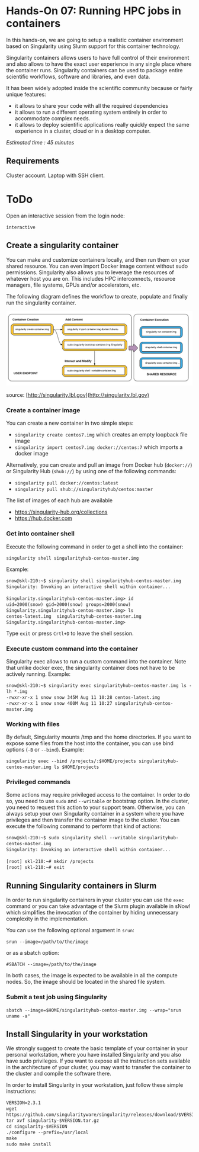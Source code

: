 # Hands-On 07: Running HPC jobs in containers
In this hands-on, we are going to setup a realistic container environment based on Singularity using Slurm support for this container technology.

Singularity containers allows users to have full control of their environment and also allows to have the exact user experience in any single place where the container runs.
Singularity containers can be used to package entire scientific workflows, software and libraries, and even data.

It has been widely adopted inside the scientific community because or fairly unique features:
* it allows to share your code with all the required dependencies
* it allows to run a different operating system entirely in order to accommodate complex needs.
* it allows to deploy scientific applications really quickly expect the same experience in a cluster, cloud or in a desktop computer.


*Estimated time : 45 minutes*

## Requirements
Cluster account.
Laptop with SSH client.

# ToDo
Open an interactive session from the login node:

```
interactive
```

## Create a singularity container

You can make and customize containers locally, and then run them on your shared resource. You can even import Docker image content without sudo permissions. Singularity also allows you to leverage the resources of whatever host you are on. This includes HPC interconnects, resource managers, file systems, GPUs and/or accelerators, etc.

The following diagram defines the workflow to create, populate and finally run the singularity container. 

![Singularity Flow](images/singularity-2.3-flow.png?raw=true "Singularity Flow")

source: [http://singularity.lbl.gov](http://singularity.lbl.gov)


### Create a container image

You can create a new container in two simple steps:

* ```singularity create centos7.img``` which creates an empty loopback file image
* ```singularity import centos7.img docker://centos:7``` which imports a docker image

Alternatively, you can create and pull an image from Docker hub (```docker://```) or Singularity Hub (```shub://```) by using one of the following commands:

* ```singularity pull docker://centos:latest```
* ```singularity pull shub://singularityhub/centos:master```

The list of images of each hub are available 
* https://singularity-hub.org/collections
* https://hub.docker.com


### Get into container shell

Execute the following command in order to get a shell into the container:

```
singularity shell singularityhub-centos-master.img
```

Example:

```
snow@skl-210:~$ singularity shell singularityhub-centos-master.img
Singularity: Invoking an interactive shell within container...

Singularity.singularityhub-centos-master.img> id
uid=2000(snow) gid=2000(snow) groups=2000(snow)
Singularity.singularityhub-centos-master.img> ls
centos-latest.img  singularityhub-centos-master.img
Singularity.singularityhub-centos-master.img>
```

Type ```exit``` or press ```Crtl+D``` to leave the shell session.

### Execute custom command into the container


Singularity exec allows to run a custom command into the container. Note that unlike docker exec, the singularity container does not have to be actively running. Example:

```
snow@skl-210:~$ singularity exec singularityhub-centos-master.img ls -lh *.img
-rwxr-xr-x 1 snow snow 345M Aug 11 10:28 centos-latest.img
-rwxr-xr-x 1 snow snow 400M Aug 11 10:27 singularityhub-centos-master.img
```

### Working with files

By default, Singularity mounts /tmp and the home directories. If you want to expose some files from the host into the container, you can use bind options (```-B``` or ```--bind```). Example:

```
singularity exec --bind /projects/:$HOME/projects singularityhub-centos-master.img ls $HOME/projects
```

### Privileged commands

Some actions may require privileged access to the container. In order to do so, you need to use ```sudo``` and ```--writable``` or bootstrap option.
In the cluster, you need to request this action to your support team. Otherwise, you can always setup your own Singularity container in a system where you have privileges and then transfer the container image to the cluster.
You can execute the following command to perform that kind of actions:

```
snow@skl-210:~$ sudo singularity shell --writable singularityhub-centos-master.img
Singularity: Invoking an interactive shell within container...

[root] skl-210:~# mkdir /projects
[root] skl-210:~# exit
```

## Running Singularity containers in Slurm
In order to run singularity containers in your cluster you can use the ```exec``` command or you can take advantage of the Slurm plugin available in sNow! which simplifies the invocation of the container by hiding unnecessary complexity in the implementation.

You can use the following optional argument in ```srun```:

```
srun --image=/path/to/the/image
``` 

or as a sbatch option:

```
#SBATCH --image=/path/to/the/image
```

In both cases, the image is expected to be available in all the compute nodes. So, the image should be located in the shared file system.

### Submit a test job using Singularity

```
sbatch --image=$HOME/singularityhub-centos-master.img --wrap="srun uname -a"
```

## Install Singularity in your workstation 

We strongly suggest to create the basic template of your container in your personal workstation, where you have installed Singularity and you also have sudo privileges. If you want to expose all the instruction sets available in the architecture of your cluster, you may want to transfer the container to the cluster and compile the software there. 

In order to install Singularity in your workstation, just follow these simple instructions:

```
VERSION=2.3.1
wget https://github.com/singularityware/singularity/releases/download/$VERSION/singularity-$VERSION.tar.gz
tar xvf singularity-$VERSION.tar.gz
cd singularity-$VERSION
./configure --prefix=/usr/local
make
sudo make install
```
